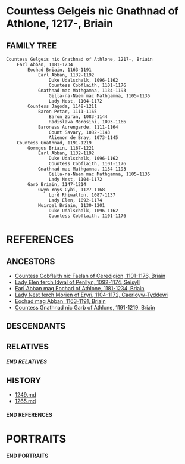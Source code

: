 # Countess Gelgeis nic Gnathnad of Athlone, 1217-, Briain

## FAMILY TREE 
```
Countess Gelgeis nic Gnathnad of Athlone, 1217-, Briain
    Earl Abban, 1181-1234
        Eochad Briain, 1163-1191
            Earl Abban, 1132-1192
                Duke Udalschalk, 1096-1162
                Countess Cobflaith, 1101-1176    
            Gnathnad mac Mathgamna, 1134-1193
                Gilla-na-Naem mac Mathgamna, 1105-1135
                Lady Nest, 1104-1172
        Countess Jagoda, 1148-1211
            Baron Petar, 1111-1165
                Baron Zoran, 1083-1144
                Radislava Morosini, 1093-1166
            Baroness Aurengarde, 1111-1164
                Count Savary, 1082-1143
                Alienor de Bray, 1073-1145
    Countess Gnathnad, 1191-1219
        Gormgus Briain, 1167-1221
            Earl Abban, 1132-1192
                Duke Udalschalk, 1096-1162
                Countess Cobflaith, 1101-1176    
            Gnathnad mac Mathgamna, 1134-1193
                Gilla-na-Naem mac Mathgamna, 1105-1135
                Lady Nest, 1104-1172
        Garb Briain, 1147-1214
            Gwyn Ynys Cybi, 1127-1168
                Lord Rhiwallon, 1087-1137
                Lady Elen, 1092-1174
            Muirgel Briain, 1130-1201
                Duke Udalschalk, 1096-1162
                Countess Cobflaith, 1101-1176    

```

# REFERENCES

## ANCESTORS
* [Countess Cobflaith nic Faelan of Ceredigion, 1101-1176, Briain](cobflaith_nic_faelan_1101.md)
* [Lady Elen ferch Idwal of Penllyn, 1092-1174, Seisyll](elen_ferch_idwal_1092.md)
* [Earl Abban mag Eochad of Athlone, 1181-1234, Briain](abban_mag_eochad_1181.md)
* [Lady Nest ferch Morien of Eryri, 1104-1172, Caerloyw-Tyddewi](nest_ferch_morien_1104.md)
* [Eochad mag Abban, 1163-1191, Briain](eochad_mag_abban_1163.md)
* [Countess Gnathnad nic Garb of Athlone, 1191-1219, Briain](gnathnad_nic_garb_1191.md)

## DESCENDANTS

## RELATIVES

##### END RELATIVES 
## HISTORY
* [1249.md](../h/1249.md)
* [1265.md](../h/1265.md)

#### END REFERENCES

# PORTRAITS

#### END PORTRAITS

